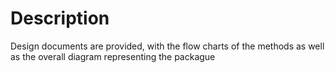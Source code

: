 # Description
Design documents are provided, with the flow charts of the methods as well as the overall diagram representing the packague
